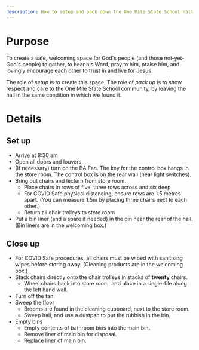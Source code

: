 ```yaml
---
description: How to setup and pack down the One Mile State School Hall for church
---
```


# Purpose

To create a safe, welcoming space for God's people (and those not-yet-God's people) to gather, to hear his Word, pray to him, praise him, and lovingly encourage each other to trust in and live for Jesus.

The role of *setup* is to create this space. The role of *pack up* is to show respect and care to the One Mile State School community, by leaving the hall in the same condition in which we found it.

# Details

## Set up

* Arrive at 8:30 am
* Open all doors and louvers
* (If necessary) turn on the BA Fan. The key for the control box hangs in the store room. The control box is on the rear wall (near light switches).
* Bring out chairs and lectern from store room.
  * Place chairs in rows of five, three rows across and six deep
  * For COVID Safe physical distancing, ensure rows are 1.5 metres apart. (You can measure 1.5m by placing three chairs next to each other.)
  * Return all chair trolleys to store room
* Put a bin liner (and a spare if needed) in the bin near the rear of the hall. (Bin liners are in the welcoming box.)

## Close up

* For COVID Safe procedures, all chairs must be wiped with sanitising wipes before storing away. (Cleaning products are in the welcoming box.)
* Stack chairs directly onto the chair trolleys in stacks of **twenty** chairs.
  * Wheel chairs back into store room, and place in a single-file along the left hand wall.
* Turn off the fan
* Sweep the floor
  * Brooms are found in the cleaning cupboard, next to the store room.
  * Sweep hall, and use a dustpan to put the rubbish in the bin.
* Empty bins
  * Empty contents of bathroom bins into the main bin.
  * Remove liner of main bin for disposal.
  * Replace liner of main bin.

